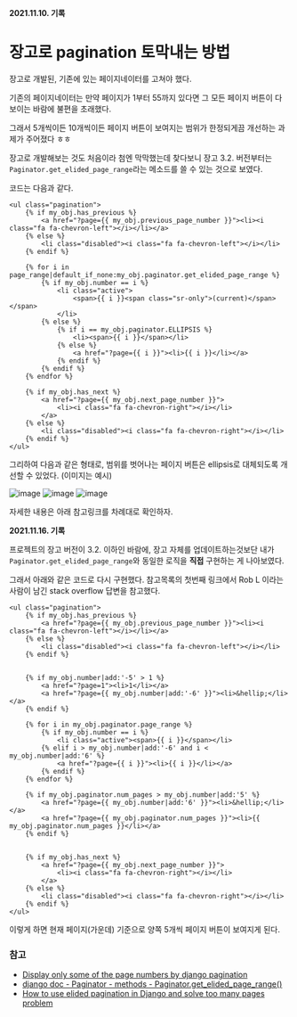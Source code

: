 **2021.11.10. 기록**

# 장고로 pagination 토막내는 방법

장고로 개발된, 기존에 있는 페이지네이터를 고쳐야 했다.

기존의 페이지네이터는 만약 페이지가 1부터 55까지 있다면 그 모든 페이지 버튼이 다 보이는 바람에 불편을 초래했다.

그래서 5개씩이든 10개씩이든 페이지 버튼이 보여지는 범위가 한정되게끔 개선하는 과제가 주어졌다 ㅎㅎ

장고로 개발해보는 것도 처음이라 첨엔 막막했는데 찾다보니 장고 3.2. 버전부터는 `Paginator.get_elided_page_range`라는 메소드를 쓸 수 있는 것으로 보였다.

코드는 다음과 같다.

```django
<ul class="pagination">
    {% if my_obj.has_previous %}
        <a href="?page={{ my_obj.previous_page_number }}"><li><i class="fa fa-chevron-left"></i></li></a>
    {% else %}
        <li class="disabled"><i class="fa fa-chevron-left"></i></li>
    {% endif %}

    {% for i in page_range|default_if_none:my_obj.paginator.get_elided_page_range %}
        {% if my_obj.number == i %}
            <li class="active">
                <span>{{ i }}<span class="sr-only">(current)</span></span>
            </li>
        {% else %}
            {% if i == my_obj.paginator.ELLIPSIS %}
                <li><span>{{ i }}</span></li>
            {% else %}
                <a href="?page={{ i }}"><li>{{ i }}</li></a>
            {% endif %}
        {% endif %}
    {% endfor %}

    {% if my_obj.has_next %}
        <a href="?page={{ my_obj.next_page_number }}">
            <li><i class="fa fa-chevron-right"></i></li>
        </a>
    {% else %}
        <li class="disabled"><i class="fa fa-chevron-right"></i></li>
    {% endif %}
</ul>
```

그리하여 다음과 같은 형태로, 범위를 벗어나는 페이지 버튼은 ellipsis로 대체되도록 개선할 수 있었다. (이미지는 예시)

![image](https://user-images.githubusercontent.com/18097984/141092736-1020e401-893e-4c8e-b205-4390f4770a4e.png)
![image](https://user-images.githubusercontent.com/18097984/141092770-56d79709-18a6-46f0-83b5-c5a5b5955bca.png)
![image](https://user-images.githubusercontent.com/18097984/141092787-7b7dabdc-4dae-4139-bf76-5da8a9a19e7a.png)

자세한 내용은 아래 참고링크를 차례대로 확인하자.


**2021.11.16. 기록**

프로젝트의 장고 버전이 3.2. 이하인 바람에, 장고 자체를 업데이트하는것보단 내가 `Paginator.get_elided_page_range`와 동일한 로직을 **직접** 구현하는 게 나아보였다.

그래서 아래와 같은 코드로 다시 구현했다. 참고목록의 첫번째 링크에서 Rob L 이라는 사람이 남긴 stack overflow 답변을 참고했다.

```django
<ul class="pagination">
    {% if my_obj.has_previous %}
        <a href="?page={{ my_obj.previous_page_number }}"><li><i class="fa fa-chevron-left"></i></li></a>
    {% else %}
        <li class="disabled"><i class="fa fa-chevron-left"></i></li>
    {% endif %}
    

    {% if my_obj.number|add:'-5' > 1 %}
        <a href="?page=1"><li>1</li></a>
        <a href="?page={{ my_obj.number|add:'-6' }}"><li>&hellip;</li></a>
    {% endif %}

    {% for i in my_obj.paginator.page_range %}
        {% if my_obj.number == i %}
            <li class="active"><span>{{ i }}</span></li>
        {% elif i > my_obj.number|add:'-6' and i < my_obj.number|add:'6' %}
            <a href="?page={{ i }}"><li>{{ i }}</li></a>
        {% endif %}
    {% endfor %}

    {% if my_obj.paginator.num_pages > my_obj.number|add:'5' %}
        <a href="?page={{ my_obj.number|add:'6' }}"><li>&hellip;</li></a>
        <a href="?page={{ my_obj.paginator.num_pages }}"><li>{{ my_obj.paginator.num_pages }}</li></a>
    {% endif %}
            

    {% if my_obj.has_next %}
        <a href="?page={{ my_obj.next_page_number }}">
            <li><i class="fa fa-chevron-right"></i></li>
        </a>
    {% else %}
        <li class="disabled"><i class="fa fa-chevron-right"></i></li>
    {% endif %}
</ul>
```

이렇게 하면 현재 페이지(가운데) 기준으로 양쪽 5개씩 페이지 버튼이 보여지게 된다.

### 참고
* [Display only some of the page numbers by django pagination](https://stackoverflow.com/a/66772817)
* [django doc - Paginator - methods - Paginator.get_elided_page_range()](https://docs.djangoproject.com/en/3.2/ref/paginator/#django.core.paginator.Paginator.get_elided_page_range)
* [How to use elided pagination in Django and solve too many pages problem](https://nemecek.be/blog/105/how-to-use-elided-pagination-in-django-and-solve-too-many-pages-problem)
